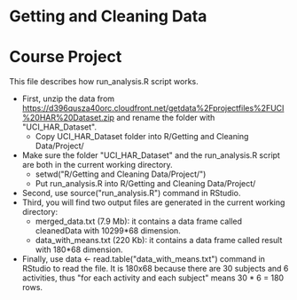 Getting and Cleaning Data 
========================================
Course Project
========================================
This file describes how run_analysis.R script works.
* First, unzip the data from https://d396qusza40orc.cloudfront.net/getdata%2Fprojectfiles%2FUCI%20HAR%20Dataset.zip and rename the folder with "UCI_HAR_Dataset".
  - Copy UCI_HAR_Dataset folder into R/Getting and Cleaning Data/Project/
* Make sure the folder "UCI_HAR_Dataset" and the run_analysis.R script are both in the current working directory.
  - setwd("R/Getting and Cleaning Data/Project/")
  - Put run_analysis.R into R/Getting and Cleaning Data/Project/
* Second, use source("run_analysis.R") command in RStudio. 
* Third, you will find two output files are generated in the current working directory:
  - merged_data.txt (7.9 Mb): it contains a data frame called cleanedData with 10299*68 dimension.
  - data_with_means.txt (220 Kb): it contains a data frame called result with 180*68 dimension.
* Finally, use data <- read.table("data_with_means.txt") command in RStudio to read the file. It is 180x68 because there are 30 subjects and 6 activities, thus "for each activity and each subject" means 30 * 6 = 180 rows.
